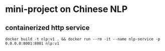 # mini-project on Chinese NLP

## containerized http service

`docker build -t nlp:v1 . && docker run --rm -it --name nlp-service -p 0.0.0.0:8001:8001 nlp:v1`
